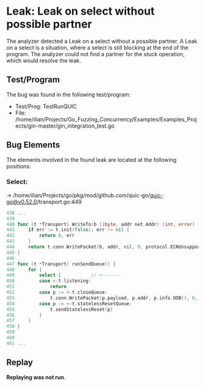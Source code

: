 # Leak: Leak on select without possible partner

The analyzer detected a Leak on a select without a possible partner.
A Leak on a select is a situation, where a select is still blocking at the end of the program.
The analyzer could not find a partner for the stuck operation, which would resolve the leak.

## Test/Program
The bug was found in the following test/program:

- Test/Prog: TestRunQUIC
- File: /home/ilian/Projects/Go_Fuzzing_Concurrency/Examples/Examples_Projects/gin-master/gin_integration_test.go

## Bug Elements
The elements involved in the found leak are located at the following positions:

###  Select:
-> /home/ilian/Projects/go/pkg/mod/github.com/quic-go/quic-go@v0.52.0/transport.go:449
```go
438 ...
439 
440 func (t *Transport) WriteTo(b []byte, addr net.Addr) (int, error) {
441 	if err := t.init(false); err != nil {
442 		return 0, err
443 	}
444 	return t.conn.WritePacket(b, addr, nil, 0, protocol.ECNUnsupported)
445 }
446 
447 func (t *Transport) runSendQueue() {
448 	for {
449 		select {           // <-------
450 		case <-t.listening:
451 			return
452 		case p := <-t.closeQueue:
453 			t.conn.WritePacket(p.payload, p.addr, p.info.OOB(), 0, protocol.ECNUnsupported)
454 		case p := <-t.statelessResetQueue:
455 			t.sendStatelessReset(p)
456 		}
457 	}
458 }
459 
460 
461 ...
```


## Replay
**Replaying was not run**.

